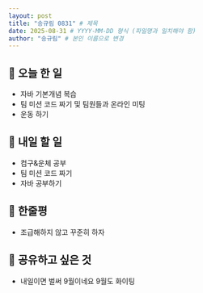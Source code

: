 ```yaml
---
layout: post
title: "송규림 0831" # 제목
date: 2025-08-31 # YYYY-MM-DD 형식 (파일명과 일치해야 함)
author: "송규림" # 본인 이름으로 변경
---
```


## 📝 오늘 한 일

- 자바 기본개념 복습
- 팀 미션 코드 짜기 및 팀원들과 온라인 미팅
- 운동 하기


## 🎯 내일 할 일

- 컴구&운체 공부
- 팀 미션 코드 짜기
- 자바 공부하기

## 💭 한줄평

- 조급해하지 않고 꾸준히 하자

## 🔗 공유하고 싶은 것

- 내일이면 벌써 9월이네요 9월도 화이팅